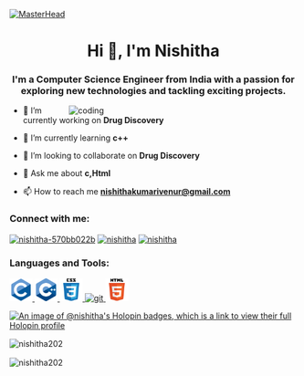 
[![MasterHead](  https://cdn.dribbble.com/users/1292677/screenshots/6139167/avento.gif)](https://rishavchanda.io)
<h1 align="center">Hi 👋, I'm Nishitha</h1>
<h3 align="center">I'm a Computer Science Engineer from India with a passion for exploring new technologies and tackling exciting projects.</h3>
<img align="right" alt="coding" width="400" src="https://tse3.mm.bing.net/th?id=OIP.C-KMGT-_yzhdSNPkaI6sLQHaF7&pid=Api&P=0&h=180">



- 🔭 I’m currently working on **Drug Discovery**

- 🌱 I’m currently learning **c++**

- 👯 I’m looking to collaborate on **Drug Discovery**

- 💬 Ask me about **c,Html**

- 📫 How to reach me **nishithakumarivenur@gmail.com**

<h3 align="left">Connect with me:</h3>
<p align="left">
<a href="https://linkedin.com/in/nishitha-570bb022b" target="blank"><img align="center" src="https://raw.githubusercontent.com/rahuldkjain/github-profile-readme-generator/master/src/images/icons/Social/linked-in-alt.svg" alt="nishitha-570bb022b" height="30" width="40" /></a>
<a href="https://instagram.com/nishitha" target="blank"><img align="center" src="https://raw.githubusercontent.com/rahuldkjain/github-profile-readme-generator/master/src/images/icons/Social/instagram.svg" alt="nishitha" height="30" width="40" /></a>
<a href="https://www.hackerrank.com/nishitha" target="blank"><img align="center" src="https://raw.githubusercontent.com/rahuldkjain/github-profile-readme-generator/master/src/images/icons/Social/hackerrank.svg" alt="nishitha" height="30" width="40" /></a>
</p>

<h3 align="left">Languages and Tools:</h3>
<p align="left"> <a href="https://www.cprogramming.com/" target="_blank" rel="noreferrer"> <img src="https://raw.githubusercontent.com/devicons/devicon/master/icons/c/c-original.svg" alt="c" width="40" height="40"/> </a> <a href="https://www.w3schools.com/cpp/" target="_blank" rel="noreferrer"> <img src="https://raw.githubusercontent.com/devicons/devicon/master/icons/cplusplus/cplusplus-original.svg" alt="cplusplus" width="40" height="40"/> </a> <a href="https://www.w3schools.com/css/" target="_blank" rel="noreferrer"> <img src="https://raw.githubusercontent.com/devicons/devicon/master/icons/css3/css3-original-wordmark.svg" alt="css3" width="40" height="40"/> </a> <a href="https://git-scm.com/" target="_blank" rel="noreferrer"> <img src="https://www.vectorlogo.zone/logos/git-scm/git-scm-icon.svg" alt="git" width="40" height="40"/> </a> <a href="https://www.w3.org/html/" target="_blank" rel="noreferrer"> <img src="https://raw.githubusercontent.com/devicons/devicon/master/icons/html5/html5-original-wordmark.svg" alt="html5" width="40" height="40"/> </a> </p>

[![An image of @nishitha's Holopin badges, which is a link to view their full Holopin profile](https://holopin.me/nishitha)](https://holopin.io/@nishitha)

<p><img align="center" src="https://github-readme-stats.vercel.app/api/top-langs?username=nishitha202&show_icons=true&locale=en&layout=compact" alt="nishitha202" /></p>

<p><img align="center" src="https://github-readme-streak-stats.herokuapp.com/?user=nishitha202&" alt="nishitha202" /></p>
